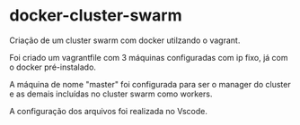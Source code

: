 # docker-cluster-swarm

Criação de um cluster swarm com docker utilzando o vagrant.

Foi criado um vagrantfile com 3 máquinas configuradas com ip fixo, já com o docker pré-instalado.

A máquina de nome "master" foi configurada para ser o manager do cluster e as demais incluídas no cluster swarm como workers.

A configuração dos arquivos foi realizada no Vscode.
